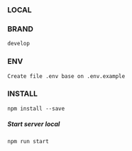 ### LOCAL

### BRAND

```
develop
```

### ENV

```
Create file .env base on .env.example
```

### INSTALL

```
npm install --save
```

##### Start server local
```
npm run start
```
